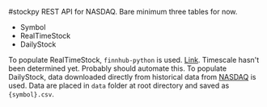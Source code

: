 #stockpy
REST API for NASDAQ.
Bare minimum three tables for now.
- Symbol
- RealTimeStock
- DailyStock 

To populate RealTimeStock, `finnhub-python` is used. [Link](https://github.com/Finnhub-Stock-API/finnhub-python). Timescale hasn't been determined yet. Probably should automate this.
To populate DailyStock, data downloaded directly from historical data from [NASDAQ](https://www.nasdaq.com/) is used.
Data are placed in `data` folder at root directory and saved as `{symbol}.csv`.